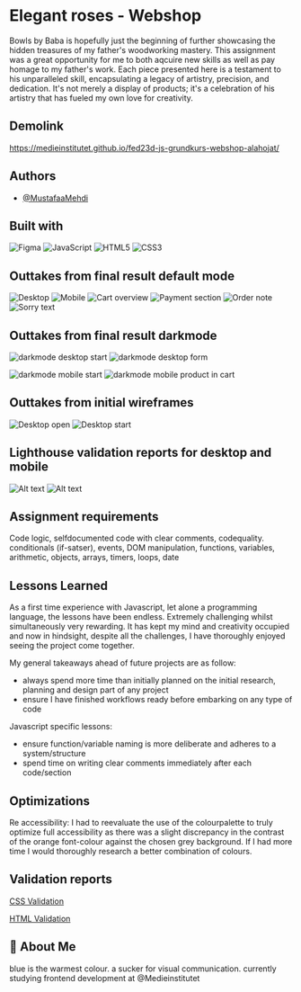 # Elegant roses - Webshop
Bowls by Baba is hopefully just the beginning of further showcasing the hidden treasures of my father's woodworking mastery. This assignment was a great opportunity for me to both aqcuire new skills as well as pay homage to my father's work. Each piece presented here is a testament to his unparalleled skill, encapsulating a legacy of artistry, precision, and dedication. It's not merely a display of products; it's a celebration of his artistry that has fueled my own love for creativity.
 
## Demolink
https://medieinstitutet.github.io/fed23d-js-grundkurs-webshop-alahojat/
 
 
## Authors
- [@MustafaaMehdi](https://github.com/MustafaaMehdi)
 
## Built with
![Figma](https://img.shields.io/badge/figma-%23F24E1E.svg?style=for-the-badge&logo=figma&logoColor=white) ![JavaScript](https://img.shields.io/badge/javascript-%23323330.svg?style=for-the-badge&logo=javascript&logoColor=%23F7DF1E) ![HTML5](https://img.shields.io/badge/html5-%23E34F26.svg?style=for-the-badge&logo=html5&logoColor=white) ![CSS3](https://img.shields.io/badge/css3-%231572B6.svg?style=for-the-badge&logo=css3&logoColor=white)
 
 
 
 
## Outtakes from final result default mode
 
![Desktop](https://medieinstitutet.github.io/fed23d-js-grundkurs-webshop-alahojat/assets/readme-screenshots/bowls-by-baba-1.png)
![Mobile](https://medieinstitutet.github.io/fed23d-js-grundkurs-webshop-alahojat/assets/readme-screenshots/bowls-by-baba-mobile.png)
![Cart overview](https://medieinstitutet.github.io/fed23d-js-grundkurs-webshop-alahojat/assets/readme-screenshots/cart-overview.png)
![Payment section](https://medieinstitutet.github.io/fed23d-js-grundkurs-webshop-alahojat/assets/readme-screenshots/payment-section.png)
![Order note](https://medieinstitutet.github.io/fed23d-js-grundkurs-webshop-alahojat/assets/readme-screenshots/ordered.png)
![Sorry text](https://medieinstitutet.github.io/fed23d-js-grundkurs-webshop-alahojat/assets/readme-screenshots/sorry-popup.png)
 
 
## Outtakes from final result darkmode
 
![darkmode desktop start](https://medieinstitutet.github.io/fed23d-js-grundkurs-webshop-alahojat/assets/readme-screenshots/Desktop-start-darkmode.png)
![darkmode desktop form](https://medieinstitutet.github.io/fed23d-js-grundkurs-webshop-alahojat/assets/readme-screenshots/Desktop-form-darkmode.png)
 
![darkmode mobile start](https://medieinstitutet.github.io/fed23d-js-grundkurs-webshop-alahojat/assets/readme-screenshots/Mobile-start-darkmode.png)
![darkmode mobile product in cart](https://medieinstitutet.github.io/fed23d-js-grundkurs-webshop-alahojat/assets/readme-screenshots/Mobile-productincart-darkmode.png)
 
 
 
## Outtakes from initial wireframes
![Desktop open](https://medieinstitutet.github.io/fed23d-js-grundkurs-webshop-alahojat/assets/readme-screenshots/Desktop-opencart.png)
![Desktop start](https://medieinstitutet.github.io/fed23d-js-grundkurs-webshop-alahojat/assets/readme-screenshots/Desktop-start.png)
 
 
## Lighthouse validation reports for desktop and mobile
![Alt text](https://medieinstitutet.github.io/fed23d-js-grundkurs-webshop-alahojat/Validation-reports/Lighthouse-light-desktop.PNG)
![Alt text](https://medieinstitutet.github.io/fed23d-js-grundkurs-webshop-alahojat/Validation-reports/Lighthouse-light-mobile.PNG)
 
## Assignment requirements
Code logic, selfdocumented code with clear comments,
codequality. conditionals (if-satser), events, DOM manipulation, functions, variables, arithmetic, objects, arrays, timers, loops, date
 
## Lessons Learned
As a first time experience with Javascript, let alone a programming language, the lessons have been endless. Extremely challenging whilst simultaneously very rewarding. It has kept my mind and creativity occupied and now in hindsight, despite all the challenges, I have thoroughly enjoyed seeing the project come together.
 
My general takeaways ahead of future projects are as follow:
- always spend more time than initially planned on the initial research, planning and design part of any project
- ensure I have finished workflows ready before embarking on any type of code
 
Javascript specific lessons:
- ensure function/variable naming is more deliberate and adheres to a system/structure
- spend time on writing clear comments immediately after each code/section
 
## Optimizations
Re accessibility: I had to reevaluate the use of the colourpalette to truly optimize full accessibility as there was a slight discrepancy in the contrast of the orange font-colour against the chosen grey background. If I had more time I would thoroughly research a better combination of colours.
 
## Validation reports
[CSS Validation](<Validation-reports/Inl. 2 Webbshop Ala Hojat Jalali CSS validation.pdf>)
 
[HTML Validation](<Validation-reports/Inl. 2 Webbshop Ala Hojat Jalali HTML validation.pdf>)
 
## 🚀 About Me
blue is the warmest colour. a sucker for visual communication. currently studying frontend development at @Medieinstitutet